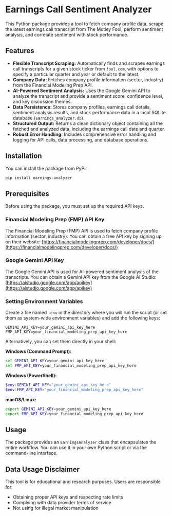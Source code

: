 # Earnings Call Sentiment Analyzer

This Python package provides a tool to fetch company profile data, scrape the latest earnings call transcript from The Motley Fool, perform sentiment analysis, and correlate sentiment with stock performance.

## Features

- **Flexible Transcript Scraping:** Automatically finds and scrapes earnings call transcripts for a given stock ticker from `fool.com`, with options to specify a particular quarter and year or default to the latest.
- **Company Data:** Fetches company profile information (sector, industry) from the Financial Modeling Prep API.
- **AI-Powered Sentiment Analysis:** Uses the Google Gemini API to analyze the transcript and provide a sentiment score, confidence level, and key discussion themes.
- **Data Persistence:** Stores company profiles, earnings call details, sentiment analysis results, and stock performance data in a local SQLite database (`earnings_analyzer.db`).
- **Structured Output:** Returns a clean dictionary object containing all the fetched and analyzed data, including the earnings call date and quarter.
- **Robust Error Handling:** Includes comprehensive error handling and logging for API calls, data processing, and database operations.

## Installation

You can install the package from PyPI:

```bash
pip install earnings-analyzer
```

## Prerequisites

Before using the package, you must set up the required API keys.

### Financial Modeling Prep (FMP) API Key

The Financial Modeling Prep (FMP) API is used to fetch company profile information (sector, industry). You can obtain a free API key by signing up on their website: [https://financialmodelingprep.com/developer/docs/](https://financialmodelingprep.com/developer/docs/)

### Google Gemini API Key

The Google Gemini API is used for AI-powered sentiment analysis of the transcripts. You can obtain a Gemini API key from the Google AI Studio: [https://aistudio.google.com/app/apikey](https://aistudio.google.com/app/apikey)

### Setting Environment Variables

Create a file named `.env` in the directory where you will run the script (or set them as system-wide environment variables) and add the following keys:

```
GEMINI_API_KEY=your_gemini_api_key_here
FMP_API_KEY=your_financial_modeling_prep_api_key_here
```

Alternatively, you can set them directly in your shell:

**Windows (Command Prompt):**
```cmd
set GEMINI_API_KEY=your_gemini_api_key_here
set FMP_API_KEY=your_financial_modeling_prep_api_key_here
```

**Windows (PowerShell):**
```powershell
$env:GEMINI_API_KEY="your_gemini_api_key_here"
$env:FMP_API_KEY="your_financial_modeling_prep_api_key_here"
```

**macOS/Linux:**
```bash
export GEMINI_API_KEY=your_gemini_api_key_here
export FMP_API_KEY=your_financial_modeling_prep_api_key_here
```

## Usage

The package provides an `EarningsAnalyzer` class that encapsulates the entire workflow. You can use it in your own Python script or via the command-line interface.

## Data Usage Disclaimer
This tool is for educational and research purposes. Users are responsible for:
- Obtaining proper API keys and respecting rate limits
- Complying with data provider terms of service  
- Not using for illegal market manipulation